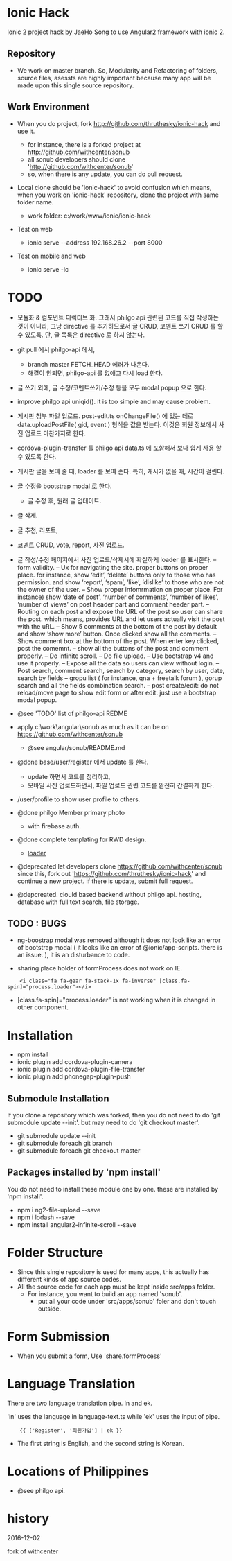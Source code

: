 # Ionic Hack

Ionic 2 project hack by JaeHo Song to use Angular2 framework with ionic 2.

## Repository

* We work on master branch. So, Modularity and Refactoring of folders, source files, asessts are highly important because many app will be made upon this single source repository.

## Work Environment

* When you do project, fork http://github.com/thruthesky/ionic-hack and use it.
    * for instance, there is a forked project at http://github.com/withcenter/sonub
    * all sonub developers should clone 'http://github.com/withcenter/sonub'
    * so, when there is any update, you can do pull request.

* Local clone should be 'ionic-hack' to avoid confusion which means, when you work on 'ionic-hack' repository, clone the project with same folder name.
    * work folder: c:/work/www/ionic/ionic-hack

* Test on web
    * ionic serve --address 192.168.26.2 --port 8000
* Test on mobile and web
    * ionic serve -lc



# TODO

* 모듈화 & 컴포넌트 디렉티브 화. 그래서 philgo api 관련된 코드를 직접 작성하는 것이 아니라,
    그냥 directive 를 추가하므로서 글 CRUD, 코멘트 쓰기 CRUD 를 할 수 있도록.
    단, 글 목록은 directive 로 하지 않는다.
* git pull 에서 philgo-api 에서,
    * branch master FETCH_HEAD 에러가 나온다.
    * 해결이 안되면, philgo-api 를 없애고 다시 load 한다.
* 글 쓰기 외에, 글 수정/코멘트쓰기/수정 등을 모두 modal popup 으로 한다.

* improve philgo api uniqid(). it is too simple and may cause problem.

* 게시판 첨부 파일 업로드. post-edit.ts onChangeFile() 에 있는 데로
    data.uploadPostFile( gid, event ) 형식을 값을 받는다.
    이것은 회원 정보에서 사진 업로드 마찬가지로 한다.

* cordova-plugin-transfer 를 philgo api data.ts 에 포함해서
    보다 쉽게 사용 할 수 있도록 한다.
    
* 게시판 글을 보여 줄 때, loader 를 보여 준다. 특히, 캐시가 없을 때, 시간이 걸린다.
* 글 수정을 bootstrap modal 로 한다.
    * 글 수정 후, 원래 글 업데이트.
* 글 삭제.
* 글 추천, 리포트,
* 코멘트 CRUD, vote, report, 사진 업로드.

* 글 작성/수정 페이지에서 사진 업로드/삭제시에 확실하게 loader 를 표시한다.
– form validity.
– Ux for navigating the site. proper buttons on proper place.
for instance, show ‘edit’, ‘delete’ buttons only to those who has permission. and show ‘report’, ‘spam’, ‘like’, ‘dislike’ to those who are not the owner of the user.
– Show proper infomrmation on proper place. For instance) show ‘date of post’, ‘number of comments’, ‘number of likes’, ‘number of views’ on post header part and comment header part.
– Routing on each post and expose the URL of the post so user can share the post. which means, provides URL and let users actually visit the post with the uRL.
– Show 5 comments at the bottom of the post by default and show ‘show more’ button. Once clicked show all the comments.
– Show comment box at the bottom of the post. When enter key clicked, post the comemnt.
– show all the buttons of the post and comment properly.
– Do infinite scroll.
– Do file upload.
– Use bootstrap v4 and use it properly.
– Expose all the data so users can view without login.
– Post search, comment search, search by category, search by user, date, search by fields
– gropu list ( for instance, qna + freetalk forum ), gorup search and all the fields combination search.
– post create/edit: do not reload/move page to show edit form or after edit.
just use a bootstrap modal popup.
* @see 'TODO' list of philgo-api REDME
* apply c:\work\angular\sonub as much as it can be on https://github.com/withcenter/sonub
    * @see angular/sonub/README.md
 
* @done base/user/register 에서 update 를 한다.
    * update 하면서 코드를 정리하고,
    * 모바일 사진 업로드하면서, 파일 업로드 관련 코드를 
        완전히 간결하게 한다.
* /user/profile to show user profile to others.
* @done philgo Member primary photo
    * with firebase auth.
* @done complete templating for RWD design.
    * [loader](https://docs.google.com/document/d/1ZEplms60Dr9U4gMCvqxjMEAbyrH5duPkifEqxuPUiYc/edit#heading=h.dtpu4gybsdzf)
* @deprecated let developers clone https://github.com/withcenter/sonub
    since this, fork out 'https://github.com/thruthesky/ionic-hack' and continue a new project. if there is update, submit full request.

* @depcreated. clould based backend without philgo api. hosting, database with full text search, file storage.



## TODO : BUGS

* ng-boostrap modal was removed although it does not look like an error of bootstrap modal ( it looks like an error of @ionic/app-scripts. there is an issue. ), it is an disturbance to code.

* sharing place holder of formProcess does not work on IE.


````
    <i class="fa fa-gear fa-stack-1x fa-inverse" [class.fa-spin]="process.loader"></i>
````

* [class.fa-spin]="process.loader" is not working when it is changed in other component.



# Installation

* npm install
* ionic plugin add cordova-plugin-camera
* ionic plugin add cordova-plugin-file-transfer
* ionic plugin add phonegap-plugin-push

## Submodule Installation

If you clone a repository which was forked, then you do not need to do 'git submodule update --init'. but may need to do 'git checkout master'.

* git submodule update --init
* git submodule foreach git branch
* git submodule foreach git checkout master


## Packages installed by 'npm install'

You do not need to install these module one by one. these are installed by 'npm install'.

* npm i ng2-file-upload --save
* npm i lodash --save
* npm install angular2-infinite-scroll --save



# Folder Structure

* Since this single repository is used for many apps, this actually has different kinds of app source codes.
* All the source code for each app must be kept inside src/apps folder.
    * For instance, you want to build an app named 'sonub'.
        * put all your code under 'src/apps/sonub' foler and don't touch outside.
        





# Form Submission

* When you submit a form, Use 'share.formProcess'

# Language Translation

There are two language translation pipe. ln and ek.

'ln' uses the language in language-text.ts while 'ek' uses the input of pipe.

````
    {{ ['Register', '회원가입'] | ek }}
````

* The first string is English, and the second string is Korean.






# Locations of Philippines

* @see philgo api.




# history

2016-12-02

fork of withcenter